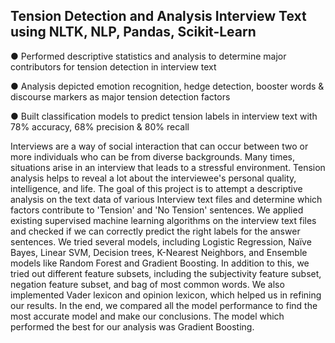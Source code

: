 
## Tension Detection and Analysis Interview Text using NLTK, NLP, Pandas, Scikit-Learn

● Performed descriptive statistics and analysis to determine major contributors for tension detection in interview text

● Analysis depicted emotion recognition, hedge detection, booster words & discourse markers as major tension detection factors

● Built classification models to predict tension labels in interview text with 78% accuracy, 68% precision & 80% recall


Interviews are a way of social interaction that can occur between two or more individuals who can be from diverse backgrounds. Many times, situations arise in an interview that leads to a stressful environment. Tension analysis helps to reveal a lot about the interviewee's personal quality, intelligence, and life.
The goal of this project is to attempt a descriptive analysis on the text data of various Interview text files and determine which factors contribute to 'Tension' and 'No Tension' sentences. We applied existing supervised machine learning algorithms on the interview text files and checked if we can correctly predict the right labels for the answer sentences. We tried several models, including Logistic Regression, Naïve Bayes, Linear SVM, Decision trees, K-Nearest Neighbors, and Ensemble models like Random Forest and Gradient Boosting. In addition to this, we tried out different feature subsets, including the subjectivity feature subset, negation feature subset, and bag of most common words. We also implemented Vader lexicon and opinion lexicon, which helped us in refining our results. In the end, we compared all the model performance to find the most accurate model and make our conclusions. The model which performed the best for our analysis was Gradient Boosting.



